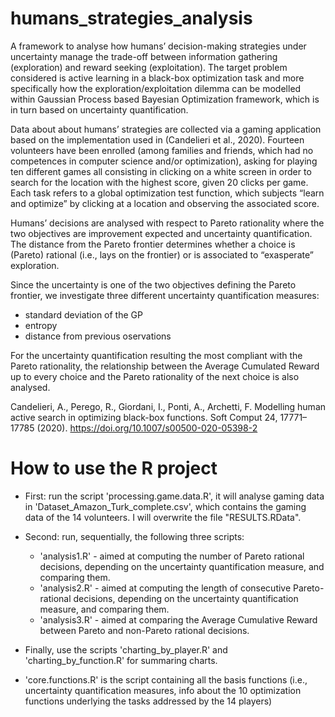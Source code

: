 # humans_strategies_analysis

A framework to analyse how humans’ decision-making strategies under uncertainty manage the trade-off between information gathering (exploration) and reward seeking (exploitation).
The target problem considered is active learning in a black-box optimization task and more specifically how the exploration/exploitation dilemma can be modelled within
Gaussian Process based Bayesian Optimization framework, which is in turn based on uncertainty quantification.

Data about about humans’ strategies are collected via a gaming application based on the implementation used in (Candelieri et al., 2020).
Fourteen volunteers have been enrolled (among families and friends, which had no competences in computer science and/or optimization), asking for playing ten different games
all consisting in clicking on a white screen in order to search for the location with the highest score, given 20 clicks per game.
Each task refers to a global optimization test function, which subjects “learn and optimize” by clicking at a location and observing the associated score.

Humans’ decisions are analysed with respect to Pareto rationality where the two objectives are improvement expected and uncertainty quantification.
The distance from the Pareto frontier determines whether a choice is (Pareto) rational (i.e., lays on the frontier) or is associated to “exasperate” exploration.

Since the uncertainty is one of the two objectives defining the Pareto frontier, we investigate three different uncertainty quantification measures:
- standard deviation of the GP
- entropy
- distance from previous oservations

For the uncertainty quantification resulting the most compliant with the Pareto rationality, the relationship between the Average Cumulated Reward up to every choice and the Pareto rationality of the next choice is also analysed.

Candelieri, A., Perego, R., Giordani, I., Ponti, A., Archetti, F. Modelling human active search in optimizing black-box functions. Soft Comput 24, 17771–17785 (2020). https://doi.org/10.1007/s00500-020-05398-2 


# How to use the R project
- First: run the script 'processing.game.data.R', it will analyse gaming data in 'Dataset_Amazon_Turk_complete.csv', which contains the gaming data of the 14 volunteers. I will overwrite the file "RESULTS.RData".
- Second: run, sequentially, the following three scripts:
  - 'analysis1.R' - aimed at computing the number of Pareto rational decisions, depending on the uncertainty quantification measure, and comparing them.
  - 'analysis2.R' - aimed at computing the length of consecutive Pareto-rational decisions, depending on the uncertainty quantification measure, and comparing them. 
  - 'analysis3.R' - aimed at comparing the Average Cumulative Reward between Pareto and non-Pareto rational decisions. 
- Finally, use the scripts 'charting_by_player.R' and 'charting_by_function.R' for summaring charts.

- 'core.functions.R' is the script containing all the basis functions (i.e., uncertainty quantification measures, info about the 10 optimization functions underlying the tasks addressed by the 14 players)

